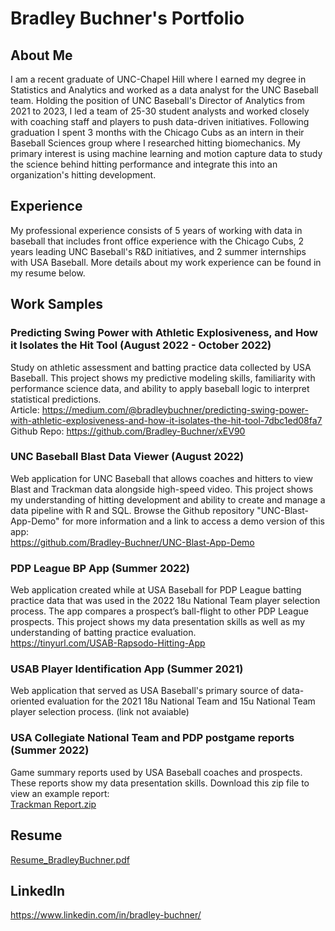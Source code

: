 # Bradley Buchner's Portfolio

## About Me
I am a recent graduate of UNC-Chapel Hill where I earned my degree in Statistics and Analytics and worked as a data analyst for the UNC Baseball team. Holding the position of UNC Baseball's Director of Analytics from 2021 to 2023, I led a team of 25-30 student analysts and worked closely with coaching staff and players to push data-driven initiatives. Following graduation I spent 3 months with the Chicago Cubs as an intern in their Baseball Sciences group where I researched hitting biomechanics. My primary interest is using machine learning and motion capture data to study the science behind hitting performance and integrate this into an organization's hitting development.

## Experience
My professional experience consists of 5 years of working with data in baseball that includes front office experience with the Chicago Cubs, 2 years leading UNC Baseball's R&D initiatives, and 2 summer internships with USA Baseball. More details about my work experience can be found in my resume below. 

## Work Samples

### Predicting Swing Power with Athletic Explosiveness, and How it Isolates the Hit Tool (August 2022 - October 2022)
Study on athletic assessment and batting practice data collected by USA Baseball. This project shows my predictive modeling skills, familiarity with performance science data, and ability to apply baseball logic to interpret statistical predictions. </br>
Article: https://medium.com/@bradleybuchner/predicting-swing-power-with-athletic-explosiveness-and-how-it-isolates-the-hit-tool-7dbc1ed08fa7 </br>
Github Repo: https://github.com/Bradley-Buchner/xEV90

### UNC Baseball Blast Data Viewer (August 2022)
Web application for UNC Baseball that allows coaches and hitters to view Blast and Trackman data alongside high-speed video. This project shows my understanding of hitting development and ability to create and manage a data pipeline with R and SQL. Browse the Github repository "UNC-Blast-App-Demo" for more information and a link to access a demo version of this app: </br>
https://github.com/Bradley-Buchner/UNC-Blast-App-Demo

### PDP League BP App (Summer 2022)
Web application created while at USA Baseball for PDP League batting practice data that was used in the 2022 18u National Team player selection process. The app compares a prospect’s ball-flight to other PDP League prospects. This project shows my data presentation skills as well as my understanding of batting practice evaluation. <br>
https://tinyurl.com/USAB-Rapsodo-Hitting-App

### USAB Player Identification App (Summer 2021)
Web application that served as USA Baseball's primary source of data-oriented evaluation for the 2021 18u National Team and 15u National Team player selection process. (link not avaiable)

### USA Collegiate National Team and PDP postgame reports (Summer 2022)
Game summary reports used by USA Baseball coaches and prospects. These reports show my data presentation skills. Download this zip file to view an example report: <br> [Trackman Report.zip](https://github.com/Bradley-Buchner/Bradley-Buchner/files/12910369/Trackman.Reports.zip)


## Resume
[Resume_BradleyBuchner.pdf](https://github.com/Bradley-Buchner/Bradley-Buchner/files/12908678/Resume_BradleyBuchner.pdf)

## LinkedIn
https://www.linkedin.com/in/bradley-buchner/
